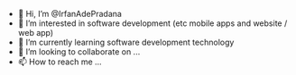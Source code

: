 - 👋 Hi, I’m @IrfanAdePradana
- 👀 I’m interested in software development (etc mobile apps and website / web app)
- 🌱 I’m currently learning software development technology
- 💞️ I’m looking to collaborate on ...
- 📫 How to reach me ...

<!---
IrfanAdePradana/IrfanAdePradana is a ✨ special ✨ repository because its `README.md` (this file) appears on your GitHub profile.
You can click the Preview link to take a look at your changes.
--->
